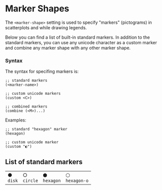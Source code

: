 Marker Shapes
=============

The `<marker-shape>` setting is used to specify "markers" (pictograms) in
scatterplots and while drawing legends.

Below you can find a list of built-in standard markers. In addition to the
standard markers, you can use any unicode character as a custom marker and combine
any marker shape with any other marker shape.


### Syntax

The syntax for specifing markers is:

    ;; standard markers
    (<marker-name>)

    ;; custom unicode markers
    (custom <C>)

    ;; combined markers
    (combine (<M>)...)


Examples:

    ;; standard "hexagon" marker
    (hexagon)

    ;; custom unicode marker
    (custom "◐")



List of standard markers
------------------------

<table>
  <tr>
    <td>
      <div class='picto'>●</div>
      <code>disk</code>
    </td>
    <td>
      <div class='picto'>○</div>
      <code>circle</code>
    </td>
    <td>
      <div class='picto'>⬢</div>
      <code>hexagon</code>
    </td>
    <td>
      <div class='picto'>⬡</div>
      <code>hexagon-o</code>
    </td>
  </tr>
</table>
